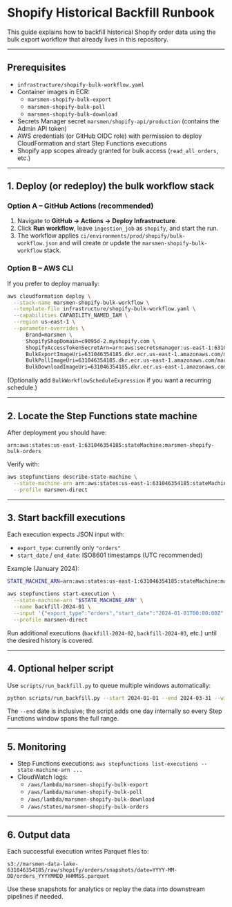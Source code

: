 # Shopify Historical Backfill Runbook

This guide explains how to backfill historical Shopify order data using the bulk export workflow that already lives in this repository.

---
## Prerequisites

- `infrastructure/shopify-bulk-workflow.yaml`
- Container images in ECR:
  - `marsmen-shopify-bulk-export`
  - `marsmen-shopify-bulk-poll`
  - `marsmen-shopify-bulk-download`
- Secrets Manager secret `marsmen/shopify-api/production` (contains the Admin API token)
- AWS credentials (or GitHub OIDC role) with permission to deploy CloudFormation and start Step Functions executions
- Shopify app scopes already granted for bulk access (`read_all_orders`, etc.)

---
## 1. Deploy (or redeploy) the bulk workflow stack

### Option A – GitHub Actions (recommended)
1. Navigate to **GitHub → Actions → Deploy Infrastructure**.
2. Click **Run workflow**, leave `ingestion_job` as `shopify`, and start the run.
3. The workflow applies `ci/environments/prod/shopify/bulk-workflow.json` and will create or update the `marsmen-shopify-bulk-workflow` stack.

### Option B – AWS CLI
If you prefer to deploy manually:
```bash
aws cloudformation deploy \
  --stack-name marsmen-shopify-bulk-workflow \
  --template-file infrastructure/shopify-bulk-workflow.yaml \
  --capabilities CAPABILITY_NAMED_IAM \
  --region us-east-1 \
  --parameter-overrides \
      Brand=marsmen \
      ShopifyShopDomain=c9095d-2.myshopify.com \
      ShopifyAccessTokenSecretArn=arn:aws:secretsmanager:us-east-1:631046354185:secret:marsmen/shopify-api/production-A5bdQY \
      BulkExportImageUri=631046354185.dkr.ecr.us-east-1.amazonaws.com/marsmen-shopify-bulk-export:latest \
      BulkPollImageUri=631046354185.dkr.ecr.us-east-1.amazonaws.com/marsmen-shopify-bulk-poll:latest \
      BulkDownloadImageUri=631046354185.dkr.ecr.us-east-1.amazonaws.com/marsmen-shopify-bulk-download:latest
```
(Optionally add `BulkWorkflowScheduleExpression` if you want a recurring schedule.)

---
## 2. Locate the Step Functions state machine

After deployment you should have:
```
arn:aws:states:us-east-1:631046354185:stateMachine:marsmen-shopify-bulk-orders
```
Verify with:
```bash
aws stepfunctions describe-state-machine \
  --state-machine-arn arn:aws:states:us-east-1:631046354185:stateMachine:marsmen-shopify-bulk-orders \
  --profile marsmen-direct
```

---
## 3. Start backfill executions

Each execution expects JSON input with:
- `export_type`: currently only `"orders"`
- `start_date` / `end_date`: ISO8601 timestamps (UTC recommended)

Example (January 2024):
```bash
STATE_MACHINE_ARN=arn:aws:states:us-east-1:631046354185:stateMachine:marsmen-shopify-bulk-orders

aws stepfunctions start-execution \
  --state-machine-arn "$STATE_MACHINE_ARN" \
  --name backfill-2024-01 \
  --input '{"export_type":"orders","start_date":"2024-01-01T00:00:00Z","end_date":"2024-01-31T23:59:59Z"}' \
  --profile marsmen-direct
```
Run additional executions (`backfill-2024-02`, `backfill-2024-03`, etc.) until the desired history is covered.

---
## 4. Optional helper script

Use `scripts/run_backfill.py` to queue multiple windows automatically:
```bash
python scripts/run_backfill.py --start 2024-01-01 --end 2024-03-31 --window 7
```
The `--end` date is inclusive; the script adds one day internally so every Step Functions window spans the full range.

---
## 5. Monitoring

- Step Functions executions: `aws stepfunctions list-executions --state-machine-arn ...`
- CloudWatch logs:
  - `/aws/lambda/marsmen-shopify-bulk-export`
  - `/aws/lambda/marsmen-shopify-bulk-poll`
  - `/aws/lambda/marsmen-shopify-bulk-download`
  - `/aws/states/marsmen-shopify-bulk-orders`

---
## 6. Output data

Each successful execution writes Parquet files to:
```
s3://marsmen-data-lake-631046354185/raw/shopify/orders/snapshots/date=YYYY-MM-DD/orders_YYYYMMDD_HHMMSS.parquet
```
Use these snapshots for analytics or replay the data into downstream pipelines if needed.
